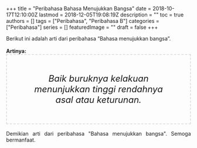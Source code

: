 +++
title = "Peribahasa Bahasa Menujukkan Bangsa"
date = 2018-10-17T12:10:00Z
lastmod = 2018-12-05T19:08:19Z
description = ""
toc = true
authors = []
tags = ["Peribahasa", "Peribahasa B"]
categories = ["Peribahasa"]
series = []
featuredImage = ""
draft = false
+++

<div dir="ltr" style="text-align: left;" trbidi="on"><div style="text-align: justify;">Berikut ini adalah arti dari peribahasa “Bahasa menujukkan bangsa”.</div><br /><div style="text-align: justify;"><b>Artinya:</b></div><div style="border: 2px dashed #ddd; font-size: 24px; height: auto; margin: 0 auto; padding: 50px; text-align: center; width: auto;"><i>Baik buruknya kelakuan menunjukkan tinggi rendahnya asal atau keturunan.</i></div><div style="text-align: justify;"><br /></div><div style="text-align: justify;">Demikian arti dari peribahasa "Bahasa menujukkan bangsa". Semoga bermanfaat.</div></div>
